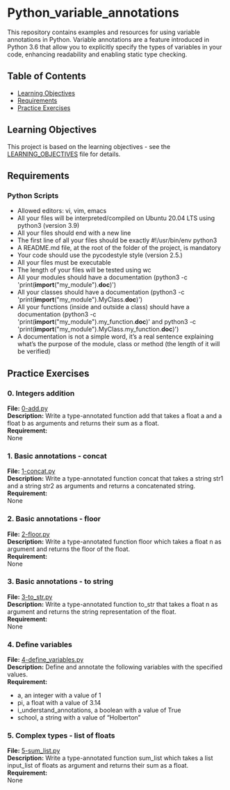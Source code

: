 # Python_variable_annotations
This repository contains examples and resources for using variable annotations in Python. Variable annotations are a feature introduced in Python 3.6 that allow you to explicitly specify the types of variables in your code, enhancing readability and enabling static type checking.

## Table of Contents

- [Learning Objectives](#learning-objectives)
- [Requirements](#requirements)
- [Practice Exercises](#practice-exercises)

## Learning Objectives

This project is based on the learning objectives - see the [LEARNING_OBJECTIVES](https://github.com/Goaty-yagi/holbertonschool-web_back_end/blob/main/python_variable_annotations/LEARNING_OBJECTIVES.md) file for details.

## Requirements

### Python Scripts

- Allowed editors: vi, vim, emacs
- All your files will be interpreted/compiled on Ubuntu 20.04 LTS using python3 (version 3.9)
- All your files should end with a new line
- The first line of all your files should be exactly #!/usr/bin/env python3
- A README.md file, at the root of the folder of the project, is mandatory
- Your code should use the pycodestyle style (version 2.5.)
- All your files must be executable
- The length of your files will be tested using wc
- All your modules should have a documentation (python3 -c 'print(__import__("my_module").__doc__)')
- All your classes should have a documentation (python3 -c 'print(__import__("my_module").MyClass.__doc__)')
- All your functions (inside and outside a class) should have a documentation (python3 -c 'print(__import__("my_module").my_function.__doc__)' and python3 -c 'print(__import__("my_module").MyClass.my_function.__doc__)')
- A documentation is not a simple word, it’s a real sentence explaining what’s the purpose of the module, class or method (the length of it will be verified)


## Practice Exercises

### 0. Integers addition

**File:** [0-add.py](https://github.com/Goaty-yagi/holbertonschool-web_back_end/blob/main/python_variable_annotations/0-add.py)<br>
**Description:** Write a type-annotated function add that takes a float a and a float b as arguments and returns their sum as a float.<br>
**Requirement:** <br>
None

### 1. Basic annotations - concat

**File:** [1-concat.py](https://github.com/Goaty-yagi/holbertonschool-web_back_end/blob/main/python_variable_annotations/1-concat.py)<br>
**Description:** Write a type-annotated function concat that takes a string str1 and a string str2 as arguments and returns a concatenated string.<br>
**Requirement:** <br>
None


### 2. Basic annotations - floor

**File:** [2-floor.py](https://github.com/Goaty-yagi/holbertonschool-web_back_end/blob/main/python_variable_annotations/2-floor.py)<br>
**Description:** Write a type-annotated function floor which takes a float n as argument and returns the floor of the float.<br>
**Requirement:** <br>
None


### 3. Basic annotations - to string

**File:** [3-to_str.py](https://github.com/Goaty-yagi/holbertonschool-web_back_end/blob/main/python_variable_annotations/3-to_str.py)<br>
**Description:** Write a type-annotated function to_str that takes a float n as argument and returns the string representation of the float.<br>
**Requirement:** <br>
None

### 4. Define variables

**File:** [4-define_variables.py](https://github.com/Goaty-yagi/holbertonschool-web_back_end/blob/main/python_variable_annotations/4-define_variables.py)<br>
**Description:** Define and annotate the following variables with the specified values.<br>
**Requirement:** <br>
- a, an integer with a value of 1
- pi, a float with a value of 3.14
- i_understand_annotations, a boolean with a value of True
- school, a string with a value of “Holberton”


### 5. Complex types - list of floats

**File:** [5-sum_list.py](https://github.com/Goaty-yagi/holbertonschool-web_back_end/blob/main/python_variable_annotations/5-sum_list.py)<br>
**Description:** Write a type-annotated function sum_list which takes a list input_list of floats as argument and returns their sum as a float.<br>
**Requirement:** <br>
None